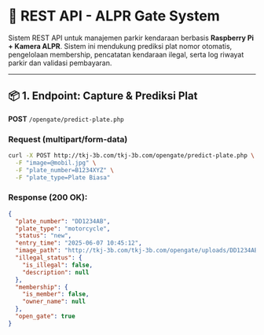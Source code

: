 # 🚗 REST API - ALPR Gate System

Sistem REST API untuk manajemen parkir kendaraan berbasis **Raspberry Pi + Kamera ALPR**. Sistem ini mendukung prediksi plat nomor otomatis, pengelolaan membership, pencatatan kendaraan ilegal, serta log riwayat parkir dan validasi pembayaran.

---

## 📦 1. Endpoint: Capture & Prediksi Plat

**POST** `/opengate/predict-plate.php`  

### Request (multipart/form-data)

```bash
curl -X POST http://tkj-3b.com/tkj-3b.com/opengate/predict-plate.php \
  -F "image=@mobil.jpg" \
  -F "plate_number=B1234XYZ" \
  -F "plate_type=Plate Biasa"
```
### Response (200 OK):

```json
{
  "plate_number": "DD1234AB",
  "plate_type": "motorcycle",
  "status": "new",
  "entry_time": "2025-06-07 10:45:12",
  "image_path": "http://tkj-3b.com/tkj-3b.com/opengate/uploads/DD1234AB_20250607_104512.jpg",
  "illegal_status": {
    "is_illegal": false,
    "description": null
  },
  "membership": {
    "is_member": false,
    "owner_name": null
  },
  "open_gate": true
}
```
